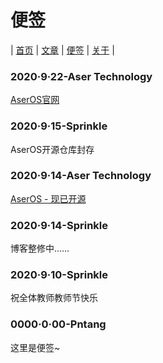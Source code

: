 # 便签
| [首页](index.md) | [文章](article.md) | [便签](note.md) | [关于](about.md) |
### 2020·9·22-Aser Technology
[AserOS官网](https://sprinklelive.github.io)
### 2020·9·15-Sprinkle
AserOS开源仓库封存

### 2020·9·14-Aser Technology
[AserOS - 现已开源](https://github.com/pntang/AserOS)

### 2020·9·14-Sprinkle
博客整修中……

### 2020·9·10-Sprinkle
祝全体教师教师节快乐

### 0000·0·00-Pntang
这里是便签~
